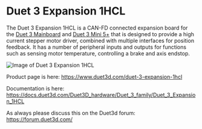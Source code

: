 # Duet 3 Expansion 1HCL
The Duet 3 Expansion 1HCL is a CAN-FD connected expansion board for the [Duet 3 Mainboard](https://www.duet3d.com/Duet3Mainboard6HC) and [Duet 3 Mini 5+](https://www.duet3d.com/Duet3Mini5plus) that is designed to provide a high current stepper motor driver, combined with multiple interfaces for position feedback. It has a number of peripheral inputs and outputs for functions such as sensing motor temperature, controlling a brake and axis endstop.

![Image of Duet 3 Expansion 1HCL](https://docs.duet3d.com/duet_boards/duet_3_can_expansion/duet_3_1hcl/1hcl_angle_4_wb_sm.png)

Product page is here: https://www.duet3d.com/duet-3-expansion-1hcl

Documentation is here: https://docs.duet3d.com/Duet3D_hardware/Duet_3_family/Duet_3_Expansion_1HCL

As always please discuss this on the Duet3d forum: https://forum.duet3d.com/


